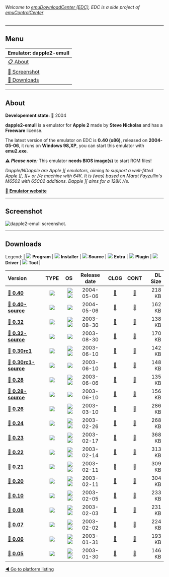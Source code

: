 ###### Welcome to [emuDownloadCenter (EDC)](https://github.com/PhoenixInteractiveNL/emuDownloadCenter/wiki/), EDC is a side project of [emuControlCenter](https://github.com/PhoenixInteractiveNL/emuControlCenter/wiki/)
***
## Menu
| **Emulator: dapple2-emuII** |
|:---------|
| [:clipboard: About](#about) |
| [:sunrise: Screenshot](#screenshot) |
| [:floppy_disk: Downloads](#downloads) |
***
## About
**Developement state:** :red_circle: 2004

**dapple2-emuII** is a emulator for **Apple 2** made by **Steve Nickolas** and has a **Freeware** license.

The latest version of the emulator on EDC is **0.40 (x86)**, released on **2004-05-06**, it runs on **Windows 98,XP**, you can start this emulator with **emu2.exe**.

:warning: _**Please note:**_ This emulator **needs BIOS image(s)** to start ROM files!

_Dapple/NDapple are Apple ][ emulators, aiming to support a well-fitted Apple ][, ][+ or //e machine with 64K. It is (was) based on Marat Fayzullin's M6502 with 65C02 additions. Dapple ][ aims for a 128K //e._

[:link: **Emulator website**](https://sourceforge.net/projects/dapple/)
***
## Screenshot
![](https://raw.githubusercontent.com/PhoenixInteractiveNL/emuDownloadCenter/master/hooks/dapple2-emuii/emulator_screen_01.jpg "dapple2-emuII screenshot.")
***
## Downloads
Legend: | 
![](https://raw.githubusercontent.com/wiki/PhoenixInteractiveNL/emuDownloadCenter/images_misc/icon_program_24.png) **Program** | 
![](https://raw.githubusercontent.com/wiki/PhoenixInteractiveNL/emuDownloadCenter/images_misc/icon_installer_24.png) **Installer** | 
![](https://raw.githubusercontent.com/wiki/PhoenixInteractiveNL/emuDownloadCenter/images_misc/icon_source_code_24.png) **Source** | 
![](https://raw.githubusercontent.com/wiki/PhoenixInteractiveNL/emuDownloadCenter/images_misc/icon_extra_24.png) **Extra** | 
![](https://raw.githubusercontent.com/wiki/PhoenixInteractiveNL/emuDownloadCenter/images_misc/icon_plugin_24.png) **Plugin** | 
![](https://raw.githubusercontent.com/wiki/PhoenixInteractiveNL/emuDownloadCenter/images_misc/icon_driver_24.png) **Driver** | 
![](https://raw.githubusercontent.com/wiki/PhoenixInteractiveNL/emuDownloadCenter/images_misc/icon_tool_24.png) **Tool** | 
 
| Version | TYPE | OS | Release date | CLOG | CONT | DL Size |
|:--------|:----:|---:|:------------:|:----:|:----:|--------:|
| [:floppy_disk: **0.40**](https://github.com/PhoenixInteractiveNL/edc-repo0007/raw/master/dapple2-emuii/0.40.7z) | ![](https://raw.githubusercontent.com/wiki/PhoenixInteractiveNL/emuDownloadCenter/images_misc/icon_program_24.png) | ![](https://raw.githubusercontent.com/wiki/PhoenixInteractiveNL/emuDownloadCenter/images_misc/logo_windows_24.png)![](https://raw.githubusercontent.com/wiki/PhoenixInteractiveNL/emuDownloadCenter/images_misc/icon_32-bit_24.png) | 2004-05-06 | [:page_facing_up:](https://github.com/PhoenixInteractiveNL/edc-repo0007/blob/master/dapple2-emuii/0.40_changelog.txt) | [:mag_right:](https://github.com/PhoenixInteractiveNL/edc-repo0007/blob/master/dapple2-emuii/0.40_contents.txt) | 218 KB |
| [:floppy_disk: **0.40-source**](https://github.com/PhoenixInteractiveNL/edc-repo0007/raw/master/dapple2-emuii/0.40-source.7z) | ![](https://raw.githubusercontent.com/wiki/PhoenixInteractiveNL/emuDownloadCenter/images_misc/icon_source_code_24.png) | ![](https://raw.githubusercontent.com/wiki/PhoenixInteractiveNL/emuDownloadCenter/images_misc/icon_32-bit_24.png) | 2004-05-06 | [:page_facing_up:](https://github.com/PhoenixInteractiveNL/edc-repo0007/blob/master/dapple2-emuii/0.40-source_changelog.txt) | [:mag_right:](https://github.com/PhoenixInteractiveNL/edc-repo0007/blob/master/dapple2-emuii/0.40-source_contents.txt) | 162 KB |
| [:floppy_disk: **0.32**](https://github.com/PhoenixInteractiveNL/edc-repo0007/raw/master/dapple2-emuii/0.32.7z) | ![](https://raw.githubusercontent.com/wiki/PhoenixInteractiveNL/emuDownloadCenter/images_misc/icon_program_24.png) | ![](https://raw.githubusercontent.com/wiki/PhoenixInteractiveNL/emuDownloadCenter/images_misc/logo_windows_24.png)![](https://raw.githubusercontent.com/wiki/PhoenixInteractiveNL/emuDownloadCenter/images_misc/icon_32-bit_24.png) | 2003-08-30 | [:page_facing_up:](https://github.com/PhoenixInteractiveNL/edc-repo0007/blob/master/dapple2-emuii/0.32_changelog.txt) | [:mag_right:](https://github.com/PhoenixInteractiveNL/edc-repo0007/blob/master/dapple2-emuii/0.32_contents.txt) | 138 KB |
| [:floppy_disk: **0.32-source**](https://github.com/PhoenixInteractiveNL/edc-repo0007/raw/master/dapple2-emuii/0.32-source.7z) | ![](https://raw.githubusercontent.com/wiki/PhoenixInteractiveNL/emuDownloadCenter/images_misc/icon_source_code_24.png) | ![](https://raw.githubusercontent.com/wiki/PhoenixInteractiveNL/emuDownloadCenter/images_misc/icon_32-bit_24.png) | 2003-08-30 | [:page_facing_up:](https://github.com/PhoenixInteractiveNL/edc-repo0007/blob/master/dapple2-emuii/0.32-source_changelog.txt) | [:mag_right:](https://github.com/PhoenixInteractiveNL/edc-repo0007/blob/master/dapple2-emuii/0.32-source_contents.txt) | 170 KB |
| [:floppy_disk: **0.30rc1**](https://github.com/PhoenixInteractiveNL/edc-repo0007/raw/master/dapple2-emuii/0.30rc1.7z) | ![](https://raw.githubusercontent.com/wiki/PhoenixInteractiveNL/emuDownloadCenter/images_misc/icon_program_24.png) | ![](https://raw.githubusercontent.com/wiki/PhoenixInteractiveNL/emuDownloadCenter/images_misc/logo_windows_24.png)![](https://raw.githubusercontent.com/wiki/PhoenixInteractiveNL/emuDownloadCenter/images_misc/icon_32-bit_24.png) | 2003-06-10 | [:page_facing_up:](https://github.com/PhoenixInteractiveNL/edc-repo0007/blob/master/dapple2-emuii/0.30rc1_changelog.txt) | [:mag_right:](https://github.com/PhoenixInteractiveNL/edc-repo0007/blob/master/dapple2-emuii/0.30rc1_contents.txt) | 142 KB |
| [:floppy_disk: **0.30rc1-source**](https://github.com/PhoenixInteractiveNL/edc-repo0007/raw/master/dapple2-emuii/0.30rc1-source.7z) | ![](https://raw.githubusercontent.com/wiki/PhoenixInteractiveNL/emuDownloadCenter/images_misc/icon_source_code_24.png) | ![](https://raw.githubusercontent.com/wiki/PhoenixInteractiveNL/emuDownloadCenter/images_misc/icon_32-bit_24.png) | 2003-06-10 | [:page_facing_up:](https://github.com/PhoenixInteractiveNL/edc-repo0007/blob/master/dapple2-emuii/0.30rc1-source_changelog.txt) | [:mag_right:](https://github.com/PhoenixInteractiveNL/edc-repo0007/blob/master/dapple2-emuii/0.30rc1-source_contents.txt) | 148 KB |
| [:floppy_disk: **0.28**](https://github.com/PhoenixInteractiveNL/edc-repo0007/raw/master/dapple2-emuii/0.28.7z) | ![](https://raw.githubusercontent.com/wiki/PhoenixInteractiveNL/emuDownloadCenter/images_misc/icon_program_24.png) | ![](https://raw.githubusercontent.com/wiki/PhoenixInteractiveNL/emuDownloadCenter/images_misc/logo_windows_24.png)![](https://raw.githubusercontent.com/wiki/PhoenixInteractiveNL/emuDownloadCenter/images_misc/icon_32-bit_24.png) | 2003-06-06 | [:page_facing_up:](https://github.com/PhoenixInteractiveNL/edc-repo0007/blob/master/dapple2-emuii/0.28_changelog.txt) | [:mag_right:](https://github.com/PhoenixInteractiveNL/edc-repo0007/blob/master/dapple2-emuii/0.28_contents.txt) | 135 KB |
| [:floppy_disk: **0.28-source**](https://github.com/PhoenixInteractiveNL/edc-repo0007/raw/master/dapple2-emuii/0.28-source.7z) | ![](https://raw.githubusercontent.com/wiki/PhoenixInteractiveNL/emuDownloadCenter/images_misc/icon_source_code_24.png) | ![](https://raw.githubusercontent.com/wiki/PhoenixInteractiveNL/emuDownloadCenter/images_misc/icon_32-bit_24.png) | 2003-06-10 | [:page_facing_up:](https://github.com/PhoenixInteractiveNL/edc-repo0007/blob/master/dapple2-emuii/0.28-source_changelog.txt) | [:mag_right:](https://github.com/PhoenixInteractiveNL/edc-repo0007/blob/master/dapple2-emuii/0.28-source_contents.txt) | 156 KB |
| [:floppy_disk: **0.26**](https://github.com/PhoenixInteractiveNL/edc-repo0007/raw/master/dapple2-emuii/0.26.7z) | ![](https://raw.githubusercontent.com/wiki/PhoenixInteractiveNL/emuDownloadCenter/images_misc/icon_program_24.png) | ![](https://raw.githubusercontent.com/wiki/PhoenixInteractiveNL/emuDownloadCenter/images_misc/logo_windows_24.png)![](https://raw.githubusercontent.com/wiki/PhoenixInteractiveNL/emuDownloadCenter/images_misc/icon_32-bit_24.png) | 2003-03-10 | [:page_facing_up:](https://github.com/PhoenixInteractiveNL/edc-repo0007/blob/master/dapple2-emuii/0.26_changelog.txt) | [:mag_right:](https://github.com/PhoenixInteractiveNL/edc-repo0007/blob/master/dapple2-emuii/0.26_contents.txt) | 286 KB |
| [:floppy_disk: **0.24**](https://github.com/PhoenixInteractiveNL/edc-repo0007/raw/master/dapple2-emuii/0.24.7z) | ![](https://raw.githubusercontent.com/wiki/PhoenixInteractiveNL/emuDownloadCenter/images_misc/icon_program_24.png) | ![](https://raw.githubusercontent.com/wiki/PhoenixInteractiveNL/emuDownloadCenter/images_misc/logo_windows_24.png)![](https://raw.githubusercontent.com/wiki/PhoenixInteractiveNL/emuDownloadCenter/images_misc/icon_32-bit_24.png) | 2003-02-26 | [:page_facing_up:](https://github.com/PhoenixInteractiveNL/edc-repo0007/blob/master/dapple2-emuii/0.24_changelog.txt) | [:mag_right:](https://github.com/PhoenixInteractiveNL/edc-repo0007/blob/master/dapple2-emuii/0.24_contents.txt) | 268 KB |
| [:floppy_disk: **0.23**](https://github.com/PhoenixInteractiveNL/edc-repo0007/raw/master/dapple2-emuii/0.23.7z) | ![](https://raw.githubusercontent.com/wiki/PhoenixInteractiveNL/emuDownloadCenter/images_misc/icon_program_24.png) | ![](https://raw.githubusercontent.com/wiki/PhoenixInteractiveNL/emuDownloadCenter/images_misc/logo_windows_24.png)![](https://raw.githubusercontent.com/wiki/PhoenixInteractiveNL/emuDownloadCenter/images_misc/icon_32-bit_24.png) | 2003-02-17 | [:page_facing_up:](https://github.com/PhoenixInteractiveNL/edc-repo0007/blob/master/dapple2-emuii/0.23_changelog.txt) | [:mag_right:](https://github.com/PhoenixInteractiveNL/edc-repo0007/blob/master/dapple2-emuii/0.23_contents.txt) | 368 KB |
| [:floppy_disk: **0.22**](https://github.com/PhoenixInteractiveNL/edc-repo0007/raw/master/dapple2-emuii/0.22.7z) | ![](https://raw.githubusercontent.com/wiki/PhoenixInteractiveNL/emuDownloadCenter/images_misc/icon_program_24.png) | ![](https://raw.githubusercontent.com/wiki/PhoenixInteractiveNL/emuDownloadCenter/images_misc/logo_windows_24.png)![](https://raw.githubusercontent.com/wiki/PhoenixInteractiveNL/emuDownloadCenter/images_misc/icon_32-bit_24.png) | 2003-02-14 | [:page_facing_up:](https://github.com/PhoenixInteractiveNL/edc-repo0007/blob/master/dapple2-emuii/0.22_changelog.txt) | [:mag_right:](https://github.com/PhoenixInteractiveNL/edc-repo0007/blob/master/dapple2-emuii/0.22_contents.txt) | 313 KB |
| [:floppy_disk: **0.21**](https://github.com/PhoenixInteractiveNL/edc-repo0007/raw/master/dapple2-emuii/0.21.7z) | ![](https://raw.githubusercontent.com/wiki/PhoenixInteractiveNL/emuDownloadCenter/images_misc/icon_program_24.png) | ![](https://raw.githubusercontent.com/wiki/PhoenixInteractiveNL/emuDownloadCenter/images_misc/logo_windows_24.png)![](https://raw.githubusercontent.com/wiki/PhoenixInteractiveNL/emuDownloadCenter/images_misc/icon_32-bit_24.png) | 2003-02-11 | [:page_facing_up:](https://github.com/PhoenixInteractiveNL/edc-repo0007/blob/master/dapple2-emuii/0.21_changelog.txt) | [:mag_right:](https://github.com/PhoenixInteractiveNL/edc-repo0007/blob/master/dapple2-emuii/0.21_contents.txt) | 309 KB |
| [:floppy_disk: **0.20**](https://github.com/PhoenixInteractiveNL/edc-repo0007/raw/master/dapple2-emuii/0.20.7z) | ![](https://raw.githubusercontent.com/wiki/PhoenixInteractiveNL/emuDownloadCenter/images_misc/icon_program_24.png) | ![](https://raw.githubusercontent.com/wiki/PhoenixInteractiveNL/emuDownloadCenter/images_misc/logo_windows_24.png)![](https://raw.githubusercontent.com/wiki/PhoenixInteractiveNL/emuDownloadCenter/images_misc/icon_32-bit_24.png) | 2003-02-11 | [:page_facing_up:](https://github.com/PhoenixInteractiveNL/edc-repo0007/blob/master/dapple2-emuii/0.20_changelog.txt) | [:mag_right:](https://github.com/PhoenixInteractiveNL/edc-repo0007/blob/master/dapple2-emuii/0.20_contents.txt) | 304 KB |
| [:floppy_disk: **0.10**](https://github.com/PhoenixInteractiveNL/edc-repo0007/raw/master/dapple2-emuii/0.10.7z) | ![](https://raw.githubusercontent.com/wiki/PhoenixInteractiveNL/emuDownloadCenter/images_misc/icon_program_24.png) | ![](https://raw.githubusercontent.com/wiki/PhoenixInteractiveNL/emuDownloadCenter/images_misc/logo_windows_24.png)![](https://raw.githubusercontent.com/wiki/PhoenixInteractiveNL/emuDownloadCenter/images_misc/icon_32-bit_24.png) | 2003-02-05 | [:page_facing_up:](https://github.com/PhoenixInteractiveNL/edc-repo0007/blob/master/dapple2-emuii/0.10_changelog.txt) | [:mag_right:](https://github.com/PhoenixInteractiveNL/edc-repo0007/blob/master/dapple2-emuii/0.10_contents.txt) | 233 KB |
| [:floppy_disk: **0.08**](https://github.com/PhoenixInteractiveNL/edc-repo0007/raw/master/dapple2-emuii/0.08.7z) | ![](https://raw.githubusercontent.com/wiki/PhoenixInteractiveNL/emuDownloadCenter/images_misc/icon_program_24.png) | ![](https://raw.githubusercontent.com/wiki/PhoenixInteractiveNL/emuDownloadCenter/images_misc/logo_windows_24.png)![](https://raw.githubusercontent.com/wiki/PhoenixInteractiveNL/emuDownloadCenter/images_misc/icon_32-bit_24.png) | 2003-02-03 | [:page_facing_up:](https://github.com/PhoenixInteractiveNL/edc-repo0007/blob/master/dapple2-emuii/0.08_changelog.txt) | [:mag_right:](https://github.com/PhoenixInteractiveNL/edc-repo0007/blob/master/dapple2-emuii/0.08_contents.txt) | 231 KB |
| [:floppy_disk: **0.07**](https://github.com/PhoenixInteractiveNL/edc-repo0007/raw/master/dapple2-emuii/0.07.7z) | ![](https://raw.githubusercontent.com/wiki/PhoenixInteractiveNL/emuDownloadCenter/images_misc/icon_program_24.png) | ![](https://raw.githubusercontent.com/wiki/PhoenixInteractiveNL/emuDownloadCenter/images_misc/logo_windows_24.png)![](https://raw.githubusercontent.com/wiki/PhoenixInteractiveNL/emuDownloadCenter/images_misc/icon_32-bit_24.png) | 2003-02-02 | [:page_facing_up:](https://github.com/PhoenixInteractiveNL/edc-repo0007/blob/master/dapple2-emuii/0.07_changelog.txt) | [:mag_right:](https://github.com/PhoenixInteractiveNL/edc-repo0007/blob/master/dapple2-emuii/0.07_contents.txt) | 224 KB |
| [:floppy_disk: **0.06**](https://github.com/PhoenixInteractiveNL/edc-repo0007/raw/master/dapple2-emuii/0.06.7z) | ![](https://raw.githubusercontent.com/wiki/PhoenixInteractiveNL/emuDownloadCenter/images_misc/icon_program_24.png) | ![](https://raw.githubusercontent.com/wiki/PhoenixInteractiveNL/emuDownloadCenter/images_misc/logo_windows_24.png)![](https://raw.githubusercontent.com/wiki/PhoenixInteractiveNL/emuDownloadCenter/images_misc/icon_32-bit_24.png) | 2003-01-31 | [:page_facing_up:](https://github.com/PhoenixInteractiveNL/edc-repo0007/blob/master/dapple2-emuii/0.06_changelog.txt) | [:mag_right:](https://github.com/PhoenixInteractiveNL/edc-repo0007/blob/master/dapple2-emuii/0.06_contents.txt) | 193 KB |
| [:floppy_disk: **0.05**](https://github.com/PhoenixInteractiveNL/edc-repo0007/raw/master/dapple2-emuii/0.05.7z) | ![](https://raw.githubusercontent.com/wiki/PhoenixInteractiveNL/emuDownloadCenter/images_misc/icon_program_24.png) | ![](https://raw.githubusercontent.com/wiki/PhoenixInteractiveNL/emuDownloadCenter/images_misc/logo_windows_24.png)![](https://raw.githubusercontent.com/wiki/PhoenixInteractiveNL/emuDownloadCenter/images_misc/icon_32-bit_24.png) | 2003-01-30 | [:page_facing_up:](https://github.com/PhoenixInteractiveNL/edc-repo0007/blob/master/dapple2-emuii/0.05_changelog.txt) | [:mag_right:](https://github.com/PhoenixInteractiveNL/edc-repo0007/blob/master/dapple2-emuii/0.05_contents.txt) | 146 KB |

[:arrow_backward: Go to platform listing](https://github.com/PhoenixInteractiveNL/emuDownloadCenter/wiki/EDC-Platform-List)
